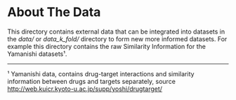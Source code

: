 # About The Data

This directory contains external data that can be integrated into datasets in the _data/_ or _data_k_fold/_ directory to form new more informed datasets.
For example this directory contains the raw Similarity Information for the Yamanishi datasets¹.

---

¹ Yamanishi data, contains drug-target interactions and similarity information between drugs and targets separately, 
source http://web.kuicr.kyoto-u.ac.jp/supp/yoshi/drugtarget/